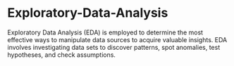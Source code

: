 # Exploratory-Data-Analysis
Exploratory Data Analysis (EDA) is employed to determine the most effective ways to manipulate data sources to acquire valuable insights. EDA involves investigating data sets to discover patterns, spot anomalies, test hypotheses, and check assumptions.

